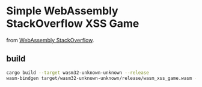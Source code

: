# Simple WebAssembly StackOverflow XSS Game

from [WebAssembly StackOverflow](https://quininer.github.io/?wasm-stack-overflow).

build
-----

```bash
cargo build --target wasm32-unknown-unknown --release
wasm-bindgen target/wasm32-unknown-unknown/release/wasm_xss_game.wasm --out-dir index/ --no-modules
```
